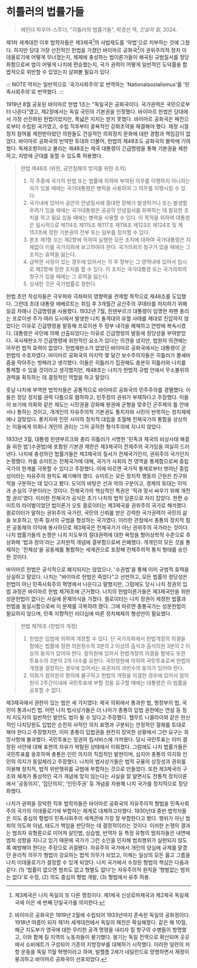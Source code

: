 # 히틀러의 법률가들

> 헤린더 파우어-스투더, "히틀러의 법률가들", 박경선 역, _진실의 힘_, 2024.

제1차 세계대전 이후 법학자들은 제3제국[^drittes-reich]의 사법제도를 '악법'으로 치부하는 것에 그쳤다. 하지만 당대 가장 선진적인 헌법을 가졌던 바이마르 공화국[^weimar-repub]이 권위주의적 정치 이데올로기에 어떻게 무너졌는지, 체제에 충성하는 법이론가들이 왜곡된 규범질서를 정당화함으로써 법이 어떻게 나치에 편승했는지, 국가 권력이 어떻게 일반적인 도덕률을 합법적으로 위반할 수 있었는지 살펴볼 필요가 있다.

::: NOTE
역자는 일반적으로 '국가사회주의'로 번역하는 'Nationalsozialismus'를 '민족사회주의'로 번역했다.
:::

1919년 8월 공포된 바이마르 헌법 1조는 "독일국은 공화국이다. 국가권력은 국민으로부터 나온다"였고, 제2장에서는 독일 국민의 기본권을 인정했다. 바이마르 헌법은 당대에서 가장 선진화된 헌법이었지만, 폭넓은 지지는 받지 못했다. 바이마르 공화국은 패전으로부터 수립된 국가였고, 수립 직후부터 굴욕적인 강화조약을 체결해야 했다. 제정 시절 정치 참여를 제한받아왔던 의원들도 건설적인 의회정치 문화에 대한 경험과 책임감이 없었다. 바이마르 공화국의 빈약한 토대와 더불어, 헌법의 제48조도 공화국의 몰락에 기여했다. 독재조항이라고 불리는 제48조는 제국 대통령이 긴급명령을 통해 기본권을 제한하고, 지방에 군대를 동할 수 있도록 허용했다.

> 헌법 제48조 (위헌, 공안침해의 방지를 위한 조치)
> 1. 각 주중에 국가의 헌법 또는 법률에 의하여 부여된 의무를 이행하지 아니하는 자가 있을 때에는 국가대통령은 병력을 사용하여 그 의무를 이행시킬 수 있다.
> 2. 국가내에 있어서 공안의 안녕질서에 중대한 장해가 발생하거나 또는 발생할 우려가 있을 때에는 국가대통령은 공공의 안녕질서를 회복하는 데 필요한 조치를 하고 필요 있을 때에는 병력을 사용할 수 있다. 이 목적을 위하여 대통령은 일시적으로 제114조 제115조 제117조 제118조 제123조 제124조 및 제153조에 정한 기본권의 전부 또는 일부를 정지할 수 있다.
> 3. 본조 제1항 또는 제2항에 의하여 실행한 모든 조치에 대하여 국가대통령은 지체없이 이를 국가의회에 보고하여야 한다. 국가의회의 청구가 있을 때에는 그 조치는 효력을 잃는다.
> 4. 급박한 사정이 있는 경우에 있어서는 각 주 정부는 그 영역내에 있어서 임시로 제2항에 정한 조치를 할 수 있다. 이 조치는 국가대통령 또는 국가의회의 청구가 있을 때에는 그 효력을 잃는다.
> 5. 상세한 것은 국가법률로 정한다.

헌법 초안 작성자들은 극우파와 극좌파의 영향력을 견제할 목적으로 제48조를 도입했다. 그런데 초대 대통령 에베르트는 취임 후 3개월간 공산주의 쿠데타를 저지하기 위해 일곱 차례나 긴급명령을 사용했다. 1932년 7월, 힌덴부르크 대통령이 임명한 파펜 총리는 프로이센 주가 여러 도시에서 발생한 나치 돌격대의 유혈 사태를 제대로 진압하지 않았다는 이유로 긴급명령을 발동해 프로이센 주 정부 내각을 해체하고 연방에 복속시켰다. 대통령은 국민에 의해 선출되었다는 이유로 긴급명령의 발동에 정당성을 부여받았다. 국사재판소가 긴급명령에 위헌적인 요소가 있다는 의견을 냈지만, 법원의 의견에는 아무런 법적 효력이 없었다. 헌법재판소가 없었던 바이마르 공화국에서는 대통령이 곧 헌법의 수호자였다. 바이마르 공화국의 마지막 몇 달간 보수주의자들은 히틀러가 볼셰비즘을 막아주는 방패라고 생각했다. 이들은 히틀러가 집권해도 충분히 히틀러와 나치를 통제할 수 있을 것이라고 생각했지만, 제48조는 나치가 헌법적 규범 안에서 무소불위의 권력을 획득하는 데 결정적인 역할을 하고 말았다.

훗날 나치에 부역한 법학자들은 공통적으로 바이마르 공화국의 민주주의를 경멸했다. 이들은 정당 정치를 권력 다툼으로 폄하하고, 민주정의 권위가 부재하다고 주장했다. 이들이 보기에 의회와 같은 제도는 시민권을 강화해 왕권에 균형을 맞추던 군주제의 틀 안에서나 통하는 것이고, 개개인의 자유주의적 기본권도 통치자와 시민이 반목하는 정치체제에나 걸맞았다. 통치자와 인민 사이의 정치적 대립을 초월해 전체국가의 통합을 상상하는 이들에게 의회나 개인의 권리는 그저 공허한 형식주의에 지나지 않았다.

1933년 3월, 대통령 힌덴부르크와 총리 히틀러가 서명한 '민족과 제국의 비상사태 해결을 위한 법'(수권법)에 포함된 기본권 제한은 제3제국이 전체주의 국가임을 여실히 드러낸다. 나치에 충성하던 법률가들은 제3제국의 질서가 전체국가인지, 권위주의 국가인지 논쟁했다. 카를 슈미트는 전체국가에 대해, 국가가 사회의 전 영역을 통제함으로써 중립국가의 한계를 극복할 수 있다고 주장했다. 이에 따르면 국가적 통제로부터 벗어난 중립성이라는 자유주의 원칙도 폐기해야 했다. 슈미트는 모든 정치적 행동의 근원은 친구와 적을 구분하는 데 있다고 봤다. 도덕의 바탕은 선과 악의 구분이고, 경제의 토대는 이익과 손실의 구분이라는 것이다. 전체국가의 핵심적인 특권은 '적과 맞서 싸우기 위해 개전할 권리'였다. 이러한 전체국가 공식은 초기 나치의 법적 담론으로 자리 잡았다. 한편 슈미트의 라이벌이었던 법이론가 오토 쾰로이터는 제3제국을 권위주의 국가로 해석했다. 쾰로이터가 말하는 권위주의 국가란, 국민의 신뢰를 받은 강력한 국가권력이 국민의 삶을 보호하고, 민족 질서의 규범을 형성하는 국가였다. 이러한 관점에서 총통의 정치적 힘은 공동체의 이익에 봉사하므로 제3제국은 전체국가가 아닌 권위주의 국가라는 것이다. 나치 법률가들의 논쟁은 나치 지도부의 절대권력에 대한 욕망을 형이상학적 수준으로 추상화해 '법과 정의'라는 고차원적 개념에 결부함으로써 은폐했다. 개개인의 모든 것을 통제하는 '전체성'을 공동체를 통합하는 세계관으로 포장해 전체주의적 통치 형태를 승인한 것이다.

바이마르 헌법은 공식적으로 폐지되지는 않았으나, '수권법'을 통해 이미 규범적 효력을 상실하고 말았다. 나치는 "바이마르 헌법은 죽었다"고 선언하고, 모든 법률의 정당성은 헌법이 아닌 민족사회주의 혁명에서 나온다고 말했지만, 그럼에도 당시 나치 정권의 입법 과정은 바이마르 헌법 제76조에 근거했다. 나치의 헌법이론가들은 제3제국만을 위한 성문헌법이 없다는 사실에 문제의식을 가졌다. 쾰로이터는 나치 정권이 제정한 법률과 헌법을 동일시함으로써 이 문제를 극복하려 했다. 그에 따르면 총통국가는 성문헌법이 필요하지 않으며, 민족 지향적인 리더십에 따른 정치체제의 형성만이 필요했다.

> 헌법 제76조 (헌법의 개정)
> 1. 헌법은 입법에 의하여 개정할 수 있다. 단 국가의회에서 헌법개정의 의결을 함에는 법률에 정한 의원정수의 3분의 2 이상의 출석과 출석의원 3분의 2 이상의 동의가 있어야 한다. 참의원에 있어서 헌법개정의 의결을 함에도 또한 투표수의 3분의 2의 다수를 요한다. 국민청원에 의하여 국민투표로써 헌법의 개정을 결정하는 경우에 있어서는 유권자의 과반수의 동의가 있어야 한다.
> 2. 의회가 참의원의 항의에 불구하고 헌법의 개정을 의결한 경우에 있어서 참의원이 2주간이내에 국민투표에 부할 것을 요구할 때에는 대통령은 이 법률을 공포할 수 없다.

제3제국에서 권한이 있는 법은 세 가지였다: 제국 의회에서 통과한 법, 행정부의 법, 국민이 통과시킨 법. 어떤 나치 법사상가들은 더 나아가 총통의 입법 권한에는 연설 등 정치 지도자의 일반적인 발언도 법이 될 수 있다고 주장했다. 헬무트 니콜라이와 같은 헌신적인 나치당원도 입법은 순전히 사적인 의지 표명과 구분되는 안정적인 절체를 토대로 해야 한다고 주장했지만, 이미 총통이 입법권을 완전히 장악한 상황에서 그런 요구는 희망사항에 불과했다. 국민투표는 정권의 립서비스에 가까웠다. 당시 국민투표는 이미 결정된 사안에 대해 표현의 자유가 박탈된 상태에서 이뤄졌다. 그럼에도 나치 법률가들은 국민투표를 옹호하며 총통은 인민 의지의 직접적인 발현이며, 심지어 총통의 의지와 인민의 의지가 동일체라고 주장했다. 나치의 법사상가들은 법적 규율의 상징성과 권위를 이용해 정치적, 법적 위반행위를 규범에 부합하는 것으로 만들었다. 또한 제3제국의 구조와 체계가 통상적인 국가 개념에 맞지 않는다는 사실을 잘 알면서도 전통적 정치이론에서 '공동의지', '집단의지', '인민주권' 등 개념을 차용해 나치 국가를 정치적으로 정당화했다.

나치가 권력을 장악한 직후 법학자들은 바이마르 공화국의 자유주의적 형법을 민족사회주의 국가의 이데올로기에 부합하는 체계로 대체하고자했다. 1930년대 중반 법학자들은 의도 중심의 형법이 민족사회주의 세계관에 가장 잘 부합한다고 봤다. 행위가 아닌 범죄의 의도와 이념, 태도가 책임을 판단하는 데 결정적이라는 것이다. 이러한 논쟁의 결과는 범죄자 유형론으로 이어져 살인범, 상습범, 반역자 등 특정 유형의 범죄자들은 내면에 범죄 성향을 지니고 있기 때문에 국가가 그런 소인을 인지해 범죄행위가 실현되지 않도록 예방해야 한다는 주장으로 귀결됐다. 자유주의 국가에서 개인의 양심에 규제를 맡겼던 윤리적 의무가 형법이 강요하는 법적 의무가 되었고, 이제는 일상의 모든 옳고 그름을 나치 이데올로기가 결정할 수 있게 되었다. 나치 국가에서 수정된 형법의 핵심은 다음과 같다: (1) '법률이 없으면 범죄도 없고 형벌도 없다'는 자유주의적 원칙을 '형벌없는 범죄는 없다'로 수정, (2) 의도 중심의 형법 개발, (3) 형법에서 유추 허용.

[^drittes-reich]: 제3제국은 나치 독일의 또 다른 명칭이다. 제1제국 신성로마제국과 제2제국 독일제국에 이은 세 번째 단일국가를 의미한다.
[^weimar-repub]: 바이마르 공화국은 1919년 2월에 수립되어 1933년까지 존속한 독일의 공화정이다. 1918년 여름이 되자 제1차 세계대전에서 독일의 패전은 확실해졌다. 같은 해 10월, 해군 지도부가 영국에 대한 무리한 공격 명령을 내리자 킬 항구의 수병들이 항명했고, 이와 함께 킬 지역의 노동자들이 봉기했다. 봉기는 독일 전역으로 확산되며 곳곳에서 소비에트가 구성되어 기존의 지방정부를 대체하기 시작했다. 이러한 일련의 저항 운동을 독일 11월 혁명이라고 하며, 빌헬름 2세가 네덜란드로 망명하면서 제정이 붕괴하고 바이마르 공화국이 선포되었다.


